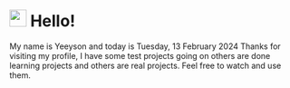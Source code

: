  <h1>
    <img src="https://emojis.slackmojis.com/emojis/images/1643510097/45343/hi.gif?1643510097" width="30"/> 
    Hello!
 </h1>
 <p>
    My name is Yeeyson and today is Tuesday, 13 February 2024
    Thanks for visiting my profile, I have some test projects going on others are done learning projects and others are real projects.
    Feel free to watch and use them.
 </p>